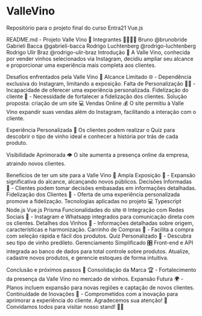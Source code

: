 # ValleVino
Repositório para o projeto final do curso Entra21 Vue.js

README.md - Projeto Valle Vino 🍷
Integrantes 👨‍💻👩‍💻
Bruno @brunobride
Gabrieli Bacca @gabrieli-bacca
Rodrigo Luchtenberg @rodrigo-luchtenberg
Rodrigo Ulir Braz @rodrigo-ulir-braz
Introdução 🚀
A Valle Vino, conhecida por vender vinhos selecionados via Instagram, decidiu ampliar seu alcance e proporcionar uma experiência mais completa aos clientes.

Desafios enfrentados pela Valle Vino 🤔
Alcance Limitado 🌐 - Dependência exclusiva do Instagram, limitando a exposição.
Falta de Personalização 🤷‍♂️ - Incapacidade de oferecer uma experiência personalizada.
Fidelização do cliente 🤝 - Necessidade de fortalecer a fidelização dos clientes.
Solução proposta: criação de um site 💻
Vendas Online 💰
O site permitiu à Valle Vino expandir suas vendas além do Instagram, facilitando a interação com o cliente.

Experiência Personalizada 🍇
Os clientes podem realizar o Quiz para descobrir o tipo de vinho ideal e conhecer a história por trás de cada produto.

Visibilidade Aprimorada 👁️
O site aumenta a presença online da empresa, atraindo novos clientes.

Benefícios de ter um site para a Valle Vino 🌈
Ampla Exposição 🚀 - Expansão significativa do alcance, alcançando novos públicos.
Decisões Informadas 🧐 - Clientes podem tomar decisões embasadas em informações detalhadas.
Fidelização dos Clientes 🤝 - Oferta de uma experiência personalizada promove a fidelização.
Tecnologias aplicadas no projeto 💻
Typescript
Node.js
Vue.js
Prisma
Funcionalidades do site 🌐
Integração com Redes Sociais 📱 - Instagram e Whatsapp integrados para comunicação direta com os clientes.
Detalhes dos Vinhos 🍇 - Informações detalhadas sobre origem, características e harmonização.
Carrinho de Compras 🛒 - Facilita a compra com seleção rápida e fácil dos produtos.
Quiz Personalizado 🤔 - Descubra seu tipo de vinho predileto.
Gerenciamento Simplificado 🎛️
Front-end e API integrada ao banco de dados para total controle sobre produtos. Atualize, cadastre novos produtos, e gerencie estoques de forma intuitiva.

Conclusão e próximos passos 🏁
Consolidação da Marca 🏆 - Fortalecimento da presença da Valle Vino no mercado de vinhos.
Expansão Futura 🌍 - Planos incluem expansão para novas regiões e captação de novos clientes.
Continuidade de Inovações 🚀 - Comprometidos com a inovação para aprimorar a experiência do cliente.
Agradecemos sua atenção! 🙌
Convidamos todos para visitar nosso stand! 🍇🍷





